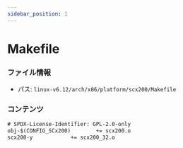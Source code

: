```yaml
---
sidebar_position: 1
---
```

# Makefile

### ファイル情報

- パス: `linux-v6.12/arch/x86/platform/scx200/Makefile`

### コンテンツ

```txt
# SPDX-License-Identifier: GPL-2.0-only
obj-$(CONFIG_SCx200)		+= scx200.o
scx200-y			+= scx200_32.o

```
